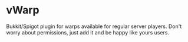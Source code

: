 # vWarp
Bukkit/Spigot plugin for warps available for regular server players. Don't worry about permissions, just add it and be happy like yours users.
